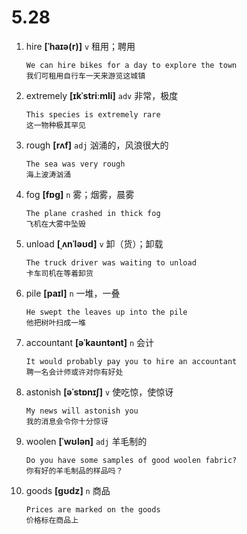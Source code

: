 # 5.28

1. hire **[ˈhaɪə(r)]** `v` 租用；聘用

   ```
   We can hire bikes for a day to explore the town
   我们可租用自行车一天来游览这城镇
   ```

2. extremely **[ɪkˈstriːmli]** `adv` 非常，极度

   ```
   This species is extremely rare
   这一物种极其罕见
   ```

3. rough **[rʌf]** `adj` 汹涌的，风浪很大的

   ```
   The sea was very rough
   海上波涛汹涌
   ```

4. fog **[fɒɡ]** `n` 雾；烟雾，晨雾

   ```
   The plane crashed in thick fog
   飞机在大雾中坠毁
   ```

5. unload **[ˌʌnˈləʊd]** `v` 卸（货）；卸载

   ```
   The truck driver was waiting to unload
   卡车司机在等着卸货
   ```

6. pile **[paɪl]** `n` 一堆，一叠

   ```
   He swept the leaves up into the pile
   他把树叶扫成一堆
   ```

7. accountant **[əˈkaʊntənt]** `n` 会计

   ```
   It would probably pay you to hire an accountant
   聘一名会计师或许对你有好处
   ```

8. astonish **[əˈstɒnɪʃ]** `v` 使吃惊，使惊讶

   ```
   My news will astonish you
   我的消息会令你十分惊讶
   ```

9. woolen **[ˈwʊlən]** `adj` 羊毛制的

   ```
   Do you have some samples of good woolen fabric?
   你有好的羊毛制品的样品吗？
   ```

10. goods **[ɡʊdz]** `n` 商品
    ```
    Prices are marked on the goods
    价格标在商品上
    ```
